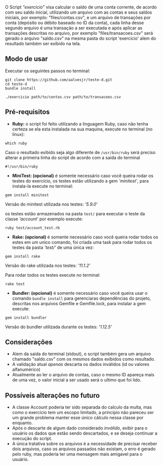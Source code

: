 O Script *"exercicio"* visa calcular o saldo de uma conta corrente, de acordo com seu saldo inicial, utilizando um arquivo com as contas e seus saldos iniciais, por exemplo: "files/contas.csv", e um arquivo de transações por conta (depósito ou débito baseado no ID da conta), cada linha desse segundo arquivo é uma transação a ser executada e após aplicar as transações descritas no arquivo, por exemplo "files/transacoes.csv" será gerado o arquivo "saldo.csv" na mesma pasta do script 'exercicio' alem do resultado também ser exibido na tela.

## Modo de usar

Executar os seguintes passos no terminal:

```
git clone https://github.com/aalvesjr/teste-d.git
cd teste-d
bundle install

./exercicio path/to/contas.csv path/to/transacoes.csv
```

## Pré-requisitos
  - **Ruby:** o script foi feito utilizando a linguagem Ruby, caso não tenha certeza se ela esta instalada na sua maquina, execute no terminal (no linux):

```
which ruby
```

Caso o resultado exibido seja algo diferente de `/usr/bin/ruby` será preciso alterar a primeira linha do script de acordo com a saida do terminal

```
#!/usr/bin/ruby
```

  - **MiniTest: (opcional)** é somente necessário caso você queira rodar os testes do exercício, os testes estão utilizando a gem *'minitest'*, para instala-la execute no terminal:

```
gem install minitest
```

Versão do minitest utilizada nos testes: *'5.9.0'*

os testes estão armazenados na pasta `test/` para executar o teste da classe *'account'* por exemplo execute:

```
ruby test/account_test.rb
```

  - **Rake: (opcional)** é somente necessário caso você queira rodar todos os estes em um unico comando, foi criada uma task para rodar todos os testes da pasta *'test/'* de uma única vez:

```
gem install rake
```

Versão do rake utilizada nos testes: *'11.1.2'*

Para rodar todos os testes execute no terminal:

```
rake test
```

  - **Bundler: (opcional)** é somente necessário caso você queira usar o comando `bundle install` para gerenciaras dependências do projeto, descritas nos arquivos Gemfile e Gemfile.lock, para instalar a gem execute:

```
gem install bundler
```

Versão do bundler utilizada durante os testes: *'1.12.5'*

## Considerações

  - Alem da saida do terminal (stdout), o script também gera um arquivo chamado "saldo.csv" com os mesmos dados exibidos como resultado.
  - A validação atual *apenas* descarta os dados inválidos (id ou valores alfanumérico)
  - Atualmente ao ler o arquivo de contas, caso o mesmo ID apareça mais de uma vez, o valor inicial a ser usado será o ultimo que foi lido.

## Possíveis alterações no futuro

  - A classe Account poderia ter sido separada do calculo da multa, mas como o exercício tem um escopo limitado, a principio não pareceu ser um grande problema manter esse único cálculo nessa classe por enquanto.
  - Após o descarte de algum dado considerado *inválido*, exibir para o usuário os dados que estão sendo descartados, e se deseja continuar a execução do script.
  - A única tratativa sobre os arquivos é a necessidade de precisar receber dois arquivos, caso os arquivos passados não existam, o erro é gerado pelo ruby, mas poderia ter uma mensagem mais amigavel para o usuário.
